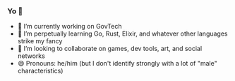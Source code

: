 ### Yo 👋

- 🔭 I’m currently working on GovTech
- 🌱 I’m perpetually learning Go, Rust, Elixir,  and whatever other languages strike my fancy
- 👯 I’m looking to collaborate on games, dev tools, art, and social networks
- 😄 Pronouns: he/him (but I don't identify strongly with a lot of "male" characteristics)


<!--
**highb/highb** is a ✨ _special_ ✨ repository because its `README.md` (this file) appears on your GitHub profile.

Here are some ideas to get you started:

- 🔭 I’m currently working on ...
- 🌱 I’m currently learning ...
- 👯 I’m looking to collaborate on ...
- 🤔 I’m looking for help with ...
- 💬 Ask me about ...
- 📫 How to reach me: ...
- 😄 Pronouns: ...
- ⚡ Fun fact: ...
-->
